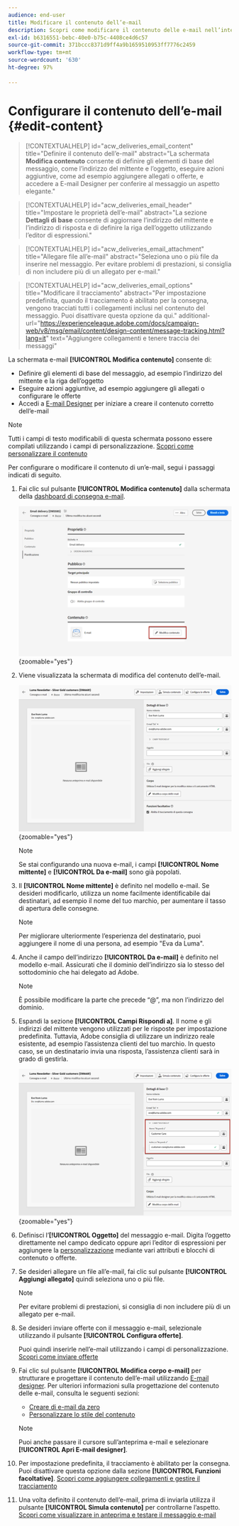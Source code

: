 ```yaml
---
audience: end-user
title: Modificare il contenuto dell’e-mail
description: Scopri come modificare il contenuto delle e-mail nell’interfaccia utente web di Campaign
exl-id: b6316551-bebc-40e0-b75c-4408ce4d6c57
source-git-commit: 371bccc8371d9ff4a9b1659510953ff7776c2459
workflow-type: tm+mt
source-wordcount: '630'
ht-degree: 97%

---
```


# Configurare il contenuto dell’e-mail {#edit-content}

>[!CONTEXTUALHELP]
>id="acw_deliveries_email_content"
>title="Definire il contenuto dell’e-mail"
>abstract="La schermata **Modifica contenuto** consente di definire gli elementi di base del messaggio, come l’indirizzo del mittente e l’oggetto, eseguire azioni aggiuntive, come ad esempio aggiungere allegati o offerte, e accedere a E-mail Designer per conferire al messaggio un aspetto elegante."

>[!CONTEXTUALHELP]
>id="acw_deliveries_email_header"
>title="Impostare le proprietà dell’e-mail"
>abstract="La sezione **Dettagli di base** consente di aggiornare l’indirizzo del mittente e l’indirizzo di risposta e di definire la riga dell’oggetto utilizzando l’editor di espressioni."

>[!CONTEXTUALHELP]
>id="acw_deliveries_email_attachment"
>title="Allegare file all’e-mail"
>abstract="Seleziona uno o più file da inserire nel messaggio. Per evitare problemi di prestazioni, si consiglia di non includere più di un allegato per e-mail."

>[!CONTEXTUALHELP]
>id="acw_deliveries_email_options"
>title="Modificare il tracciamento"
>abstract="Per impostazione predefinita, quando il tracciamento è abilitato per la consegna, vengono tracciati tutti i collegamenti inclusi nel contenuto del messaggio. Puoi disattivare questa opzione da qui."
>additional-url="https://experienceleague.adobe.com/docs/campaign-web/v8/msg/email/content/design-content/message-tracking.html?lang=it" text="Aggiungere collegamenti e tenere traccia dei messaggi"

La schermata e-mail **[!UICONTROL Modifica contenuto]** consente di:

* Definire gli elementi di base del messaggio, ad esempio l’indirizzo del mittente e la riga dell’oggetto
* Eseguire azioni aggiuntive, ad esempio aggiungere gli allegati o configurare le offerte
* Accedi a [E-mail Designer](get-started-email-designer.md#start-authoring) per iniziare a creare il contenuto corretto dell’e-mail

>[!NOTE]
>
>Tutti i campi di testo modificabili di questa schermata possono essere compilati utilizzando i campi di personalizzazione. [Scopri come personalizzare il contenuto](../personalization/personalize.md)

Per configurare o modificare il contenuto di un’e-mail, segui i passaggi indicati di seguito.

1. Fai clic sul pulsante **[!UICONTROL Modifica contenuto]** dalla schermata della [dashboard di consegna e-mail](../email/create-email.md).

   ![](assets/email-edit-content-button.png){zoomable=&quot;yes&quot;}

1. Viene visualizzata la schermata di modifica del contenuto dell’e-mail.

   ![](assets/email-edit-content-dashboard.png){zoomable=&quot;yes&quot;}

   >[!NOTE]
   >
   >Se stai configurando una nuova e-mail, i campi **[!UICONTROL Nome mittente]** e **[!UICONTROL Da e-mail]** sono già popolati.

1. Il **[!UICONTROL Nome mittente]** è definito nel modello e-mail. Se desideri modificarlo, utilizza un nome facilmente identificabile dai destinatari, ad esempio il nome del tuo marchio, per aumentare il tasso di apertura delle consegne.

   >[!NOTE]
   >
   >Per migliorare ulteriormente l’esperienza del destinatario, puoi aggiungere il nome di una persona, ad esempio &quot;Eva da Luma&quot;.

1. Anche il campo dell’indirizzo **[!UICONTROL Da e-mail]** è definito nel modello e-mail. Assicurati che il dominio dell’indirizzo sia lo stesso del sottodominio che hai delegato ad Adobe.

   >[!NOTE]
   >
   >È possibile modificare la parte che precede “@”, ma non l’indirizzo del dominio.

1. Espandi la sezione **[!UICONTROL Campi Rispondi a]**. Il nome e gli indirizzi del mittente vengono utilizzati per le risposte per impostazione predefinita. Tuttavia, Adobe consiglia di utilizzare un indirizzo reale esistente, ad esempio l’assistenza clienti del tuo marchio. In questo caso, se un destinatario invia una risposta, l’assistenza clienti sarà in grado di gestirla.

   ![](assets/email-edit-content-reply-to.png){zoomable=&quot;yes&quot;}

1. Definisci l’**[!UICONTROL Oggetto]** del messaggio e-mail. Digita l’oggetto direttamente nel campo dedicato oppure apri l’editor di espressioni per aggiungere la [personalizzazione](../personalization/personalize.md) mediante vari attributi e blocchi di contenuto o offerte.

1. Se desideri allegare un file all’e-mail, fai clic sul pulsante **[!UICONTROL Aggiungi allegato]** quindi seleziona uno o più file.

   >[!NOTE]
   >
   >    Per evitare problemi di prestazioni, si consiglia di non includere più di un allegato per e-mail.

   <!--limitation on size + number of files?-->

1. Se desideri inviare offerte con il messaggio e-mail, selezionale utilizzando il pulsante **[!UICONTROL Configura offerte]**.

   Puoi quindi inserirle nell’e-mail utilizzando i campi di personalizzazione. [Scopri come inviare offerte](../msg/offers.md)

1. Fai clic sul pulsante **[!UICONTROL Modifica corpo e-mail]** per strutturare e progettare il contenuto dell’e-mail utilizzando [E-mail designer](get-started-email-designer.md#start-authoring). Per ulteriori informazioni sulla progettazione del contenuto delle e-mail, consulta le seguenti sezioni:

   * [Creare di e-mail da zero](create-email-content.md)
   * [Personalizzare lo stile del contenuto](get-started-email-style.md)

   >[!NOTE]
   >
   >Puoi anche passare il cursore sull’anteprima e-mail e selezionare **[!UICONTROL Apri E-mail designer]**.

1. Per impostazione predefinita, il tracciamento è abilitato per la consegna. Puoi disattivare questa opzione dalla sezione **[!UICONTROL Funzioni facoltative]**. [Scopri come aggiungere collegamenti e gestire il tracciamento](message-tracking.md)

1. Una volta definito il contenuto dell’e-mail, prima di inviarla utilizza il pulsante **[!UICONTROL Simula contenuto]** per controllarne l’aspetto. [Scopri come visualizzare in anteprima e testare il messaggio e-mail](../preview-test/preview-test.md)

